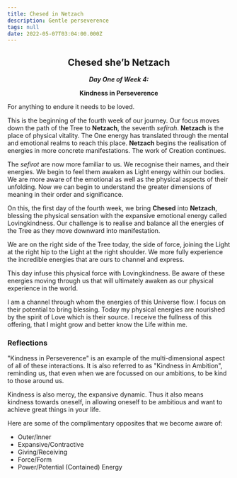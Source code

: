```yaml
---
title: Chesed in Netzach
description: Gentle perseverence
tags: null
date: 2022-05-07T03:04:00.000Z
---
```


<div style="font-weight: bold; text-align:center">
<h2>Chesed she’b Netzach</h2>
<i>Day One of Week 4:</i> 
<p>Kindness in Perseverence</p>

</div>

<div class="abstract">

For anything to endure it needs to be loved.

</div>

This is the beginning of the fourth week of our journey. Our focus moves down the path of the Tree to **Netzach**, the seventh _sefirah_. **Netzach** is the place of physical vitality. The One energy has translated through the mental and emotional realms to reach this place. **Netzach** begins the realisation of energies in more concrete manifestations. The work of Creation continues.

The _sefirot_ are now more familiar to us. We recognise their names, and their energies. We begin to feel them awaken as Light energy within our bodies. We are more aware of the emotional as well as the physical aspects of their unfolding. Now we can begin to understand the greater dimensions of meaning in their order and significance.

On this, the first day of the fourth week, we bring **Chesed** into **Netzach**, blessing the physical sensation with the expansive emotional energy called Lovingkindness. Our challenge is to realise and balance all the energies of the Tree as they move downward into manifestation.

We are on the right side of the Tree today, the side of force, joining the Light at the right hip to the Light at the right shoulder. We more fully experience the incredible energies that are ours to channel and express.

This day infuse this physical force with Lovingkindness. Be aware of these energies moving through us that will ultimately awaken as our physical experience in the world.

<div class="abstract">

I am a channel through whom the energies of this Universe flow. I focus on their potential to bring blessing. Today my physical energies are nourished by the spirit of Love which is their source. I receive the fullness of this offering, that I might grow and better know the Life within me.

</div>

<h3>Reflections</h3>

<div class="note">

"Kindness in Perseverence" is an example of the multi-dimensional aspect of all of these interactions. It is also referred to as "Kindness in Ambition", reminding us, that even when we are focussed on our ambitions, to be kind to those around us.

Kindness is also mercy, the expansive dynamic. Thus it also means kindness towards oneself, in allowing oneself to be ambitious and want to achieve great things in your life.

Here are some of the complimentary opposites that we become aware of:

- Outer/Inner
- Expansive/Contractive
- Giving/Receiving
- Force/Form
- Power/Potential (Contained) Energy

</div>

